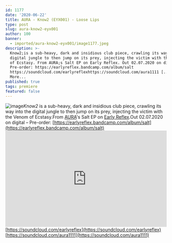 ```yaml
---
id: 1177
date: '2020-06-22'
title: AURA - Know2 (EYX001) - Loose Lips
type: post
slug: aura-know2-eyx001
author: 100
banner:
  - imported/aura-know2-eyx001/image1177.jpeg
description: >-
  Know2;is a sub-heavy, dark and insidious club piece, crawling its way into the
  digital jungle to then jump on its prey, injecting the victim with the Venom
  of Ecstasy. From AURA;s Salt EP on Early Reflex. Out 02.07.2020 on digital ;
  Pre-order: https://earlyreflex.bandcamp.com/album/salt
  https://soundcloud.com/earlyreflexhttps://soundcloud.com/aura1111 [...]Read
  More...
published: true
tags: premiere
featured: false
---
```

![image](../imported/aura-know2-eyx001/image1177.jpeg)_Know2_ is a sub-heavy, dark and insidious club piece, crawling its way into the digital jungle to then jump on its prey, injecting the victim with the Venom of Ecstasy.From [AURA](http://soundcloud.com/aura1111)'s Salt EP on [Early Reflex](https://earlyreflex.bandcamp.com/).Out 02.07.2020 on digital – Pre-order: [https://earlyreflex.bandcamp.com/album/salt](https://earlyreflex.bandcamp.com/album/salt)<iframe width='100%' height='300' scrolling='no' frameborder='no' allow='autoplay' src='https://w.soundcloud.com/player/?url=https%3A//api.soundcloud.com/tracks/844834405&color=%23ff5500&auto_play=false&hide_related=true&show_comments=true&show_user=true&show_reposts=false&show_teaser=false'></iframe>[https://soundcloud.com/earlyreflex](https://soundcloud.com/earlyreflex)  
[https://soundcloud.com/aura1111](https://soundcloud.com/aura1111)